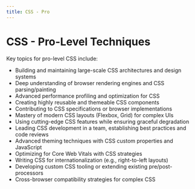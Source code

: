 ```yaml
---
title: CSS - Pro
---
```


# CSS - Pro-Level Techniques

Key topics for pro-level CSS include:

- Building and maintaining large-scale CSS architectures and design systems
- Deep understanding of browser rendering engines and CSS parsing/painting
- Advanced performance profiling and optimization for CSS
- Creating highly reusable and themeable CSS components
- Contributing to CSS specifications or browser implementations
- Mastery of modern CSS layouts (Flexbox, Grid) for complex UIs
- Using cutting-edge CSS features while ensuring graceful degradation
- Leading CSS development in a team, establishing best practices and code reviews
- Advanced theming techniques with CSS custom properties and JavaScript
- Optimizing for Core Web Vitals with CSS strategies
- Writing CSS for internationalization (e.g., right-to-left layouts)
- Developing custom CSS tooling or extending existing pre/post-processors
- Cross-browser compatibility strategies for complex CSS

